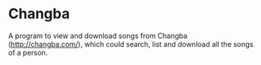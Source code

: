 # Changba
A program to view and download songs from Changba (http://changba.com/), which could search, list and download all the songs of a person.
